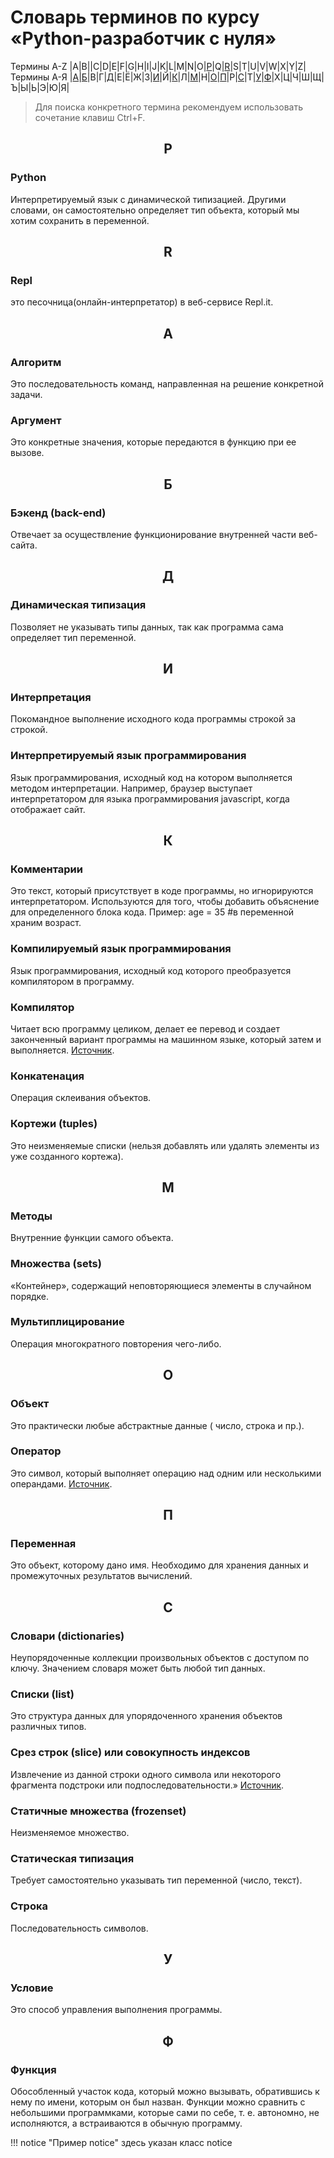 # Словарь терминов по курсу «Python-разработчик с нуля»
Термины A-Z |A|B||C|D|E|F|G|H|I|J|K|L|M|N|O|[P](https://github.com/netology-code/guides/blob/master/python/dictionary.md#p)|Q|[R](https://github.com/netology-code/guides/blob/master/python/dictionary.md#r)|S|T|U|V|W|X|Y|Z|  
Термины А-Я |[А](https://github.com/netology-code/guides/blob/master/python/dictionary.md#%D0%B0)|[Б](https://github.com/netology-code/guides/blob/master/python/dictionary.md#%D0%B1)|В|Г|[Д](https://github.com/netology-code/guides/blob/master/python/dictionary.md#%D0%B4)|Е|Ё|Ж|З|[И](https://github.com/netology-code/guides/blob/master/python/dictionary.md#%D0%B8)|Й|[К](https://github.com/netology-code/guides/blob/master/python/dictionary.md#%D0%BA)|Л|[М](https://github.com/netology-code/guides/blob/master/python/dictionary.md#%D0%BC)|Н|[О](https://github.com/netology-code/guides/blob/master/python/dictionary.md#%D0%BE)|[П](https://github.com/netology-code/guides/blob/master/python/dictionary.md#%D0%BF)|Р|[С](https://github.com/netology-code/guides/blob/master/python/dictionary.md#%D1%81)|Т|[У](https://github.com/netology-code/guides/blob/master/python/dictionary.md#%D1%83)|[Ф](https://github.com/netology-code/guides/blob/master/python/dictionary.md#%D1%84)|Х|Ц|Ч|Ш|Щ|Ъ|Ы|Ь|Э|Ю|Я|
> Для поиска конкретного термина рекомендуем использовать сочетание клавиш Ctrl+F.
## <p align="center">P</p>
### Python
Интерпретируемый язык с динамической типизацией. Другими словами, он самостоятельно определяет тип объекта, который мы хотим сохранить в переменной.
## <p align="center">R</p>
### Repl
это песочница(онлайн-интерпретатор) в веб-сервисе Repl.it. 
## <p align="center">А</p>
### Алгоритм
Это последовательность команд, направленная на решение конкретной задачи. 
### Аргумент
Это конкретные значения, которые передаются в функцию при ее вызове.
## <p align="center">Б</p>
### Бэкенд (back-end) 
Отвечает за осуществление функционирование внутренней части веб-сайта.
## <p align="center">Д</p>
### Динамическая типизация 
Позволяет не указывать типы данных, так как программа сама определяет тип переменной.  
## <p align="center">И</p>
### Интерпретация
Покомандное выполнение исходного кода программы строкой за строкой. 
### Интерпретируемый язык программирования 
Язык программирования, исходный код на котором выполняется методом интерпретации. Например, браузер выступает интерпретатором для языка программирования javascript, когда отображает сайт.
## <p align="center">К</p>
### Комментарии 
Это текст, который присутствует в коде программы, но игнорируются интерпретатором. Используются для того, чтобы добавить объяснение для определенного блока кода. Пример: age = 35 #в переменной храним возраст.
### Компилируемый язык программирования
Язык программирования, исходный код которого преобразуется компилятором в программу. 
### Компилятор 
Читает всю программу целиком, делает ее перевод и создает законченный вариант программы на машинном языке, который затем и выполняется. [Источник](https://foxford.ru/wiki/informatika/interpretatsiya-i-kompilyatsiya).
### Конкатенация 
Операция склеивания объектов.
### Кортежи (tuples) 
Это неизменяемые списки (нельзя добавлять или удалять элементы из уже созданного кортежа).
## <p align="center">М</p>
### Методы
Внутренние функции самого объекта.
### Множества (sets)
«Контейнер», содержащий неповторяющиеся элементы в случайном порядке. 
### Мультиплицирование
Операция многократного повторения чего-либо.
## <p align="center">О</p>
### Объект
Это практически любые абстрактные данные ( число, строка и пр.). 
### Оператор 
Это символ, который выполняет операцию над одним или несколькими операндами. [Источник](https://pythonru.com/osnovy/operatory-python).
## <p align="center">П</p>
### Переменная 
Это объект, которому дано имя. Необходимо для хранения данных и промежуточных результатов вычислений.
## <p align="center">С</p>
### Словари (dictionaries)
Неупорядоченные коллекции произвольных объектов с доступом по ключу. Значением словаря может быть любой тип данных.
### Списки (list) 
Это структура данных для упорядоченного хранения объектов различных типов.
### Срез строк (slice) или совокупность индексов
Извлечение из данной строки одного символа или некоторого фрагмента подстроки или подпоследовательности.» [Источник](https://pythontutor.ru/lessons/str/#:~:text=%D0%A1%D1%80%D0%B5%D0%B7%20(slice)%20%E2%80%94%20%D0%B8%D0%B7%D0%B2%D0%BB%D0%B5%D1%87%D0%B5%D0%BD%D0%B8%D0%B5%20%D0%B8%D0%B7,%D1%81%D0%B8%D0%BC%D0%B2%D0%BE%D0%BB%D0%B0%2C%20%D0%BA%D0%BE%D1%82%D0%BE%D1%80%D1%8B%D0%B9%20%D0%B8%D0%BC%D0%B5%D0%B5%D1%82%20%D0%BD%D0%BE%D0%BC%D0%B5%D1%80%20i%20).
### Статичные множества (frozenset) 
Неизменяемое множество. 
### Статическая типизация
Требует самостоятельно указывать тип переменной (число, текст).
### Строка 
Последовательность символов.
## <p align="center">У</p>
### Условие 
Это способ управления выполнения программы. 
## <p align="center">Ф</p>
### Функция
Обособленный участок кода, который можно вызывать, обратившись к нему по имени, которым он был назван. Функции можно сравнить с небольшими программками, которые сами по себе, т. е. автономно, не исполняются, а встраиваются в обычную программу.

!!! notice "Пример notice"
    здесь указан класс notice
